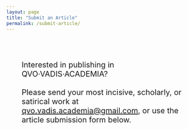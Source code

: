 ```yaml
---
layout: page
title: "Submit an Article"
permalink: /submit-article/
---
```

<div style="padding: 40px;">
<div style="font-size: 20px;">
  <p>Interested in publishing in QVO·VADIS·ACADEMIA?  <br><br> Please send your most incisive, scholarly, or satirical work at <a href="mailto:qvo.vadis.academia@gmail.com?subject=[ARTICLE]">qvo.vadis.academia@gmail.com</a>, or use the article submission form below.</p>

<!-- Cognito Form Embed Code -->
<div class="submit-section" style="font-size: 20px;">
  <script src="https://www.cognitoforms.com/f/seamless.js" data-key="B81YRHNjykqXH1gi05iZKw" data-form="3"></script>
</div>


</div>

</div>